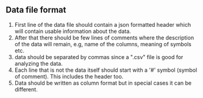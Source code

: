 ## Data file format
1. First line of the data file should contain a json formatted header which will contain usable information about the data.
2. After that there should be few lines of comments where the description of the data will remain, e.g, name of the columns, meaning of symbols etc.
3. data should be separated by commas since a ".csv" file is good for analyzing the data.
4. Each line that is not the data itself should start with a '#' symbol (symbol of comment). This includes the header too.
5. Data should be written as column format but in special cases it can be different.
